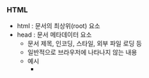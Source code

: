 ### HTML

- html : 문서의 최상위(root) 요소
- head : 문서 메타데이터 요소
  - 문서 제목, 인코딩, 스타일, 외부 파일 로딩 등
  - 일반적으로 브라우저에 나타나지 않는 내용
  - 예시
    - <title>: 브라우저 상단 타이틀
    - <meta>: 문서 레벨 메타데이터 요소
    - <link>: 외부 리소스 연결 요소(CSS 파일, favicon 등)
    - <scrpit>: 스크립트 요소(JavaScrpit 파일/코드)
    - <style>: CSS 직접 작성
  - Open Graph Protocol
    - 메타 데이터를 표현하는 새로운 규약
    - HTML 문서의 메타 데이터를 통해 문서의 정보를 전달
    - 메타정보에 해당하는 제목, 설명 등을 쓸 수 있도록 정의
    - `<meta property="og:title" content="Google 뉴스">` : og는 카드뉴스 메인?
- body : 문서 본문 요소
  - 실제 화면 구성과 관련된 내용

```python
<!DOCTYPE html>
<html lang="en">
<head>
    <meta charset="UFT-8">
    <title>Document</title>
</head>
<body>

</body>
</html>
```

### 요소(element)

- `<h1>contents</h1>` : HTML의 요소는 태그와 내용(contents)로 구성되어 있다
- HTML 요소는 시작 태그와 종료 태그 그리고 태그 사이에 위치한 내용으로 구성
  - 요소는 태그 컨텐츠(내용)를 감싸는 것으로 그 정보의 성격과 의미를 정의
  - 내용이 없는 태그들도 존재(닫는 태그가 없음)
    - br, hr, img, input, link, meta
- 요소는 중첩(nested)될 수 있음
  - 요소의 중첩을 통해 하나의 문서를 구조화
  - 여는 태그와 닫는 태그의 쌍을 잘 확인해야함
    - 오류를 반환하는 것이 아니고 그냥 레이아웃이 깨진 상태로 출력되기 때문에, 디버깅이 힘들어질 수 있음
- HTML 개발자 도구
  - elements : 해당 요소의 HTML태그

### 속성(attribute)

- `<a href=”<https://google.com>”></a>`
  - href : 속성명
  - [https~.com](http://https~.com) : 속성값
  - 속성 앞뒤로 공백주지 않고, 쌍따옴표를 사용한다.
- 속성을 통해 태그의 부가적인 정보를 설정할 수 있음
- 요소는 속성을 가질 수 있으며, 경로나 크기와 같은 추가적인 정보 제공
- 요소의 시작태그에 작성하여 보통 이름과 값이 하나의 쌍으로 존재
- 태그와 상관없이 사용 가능한 속성(HTML Global Attribute)들도 있음
